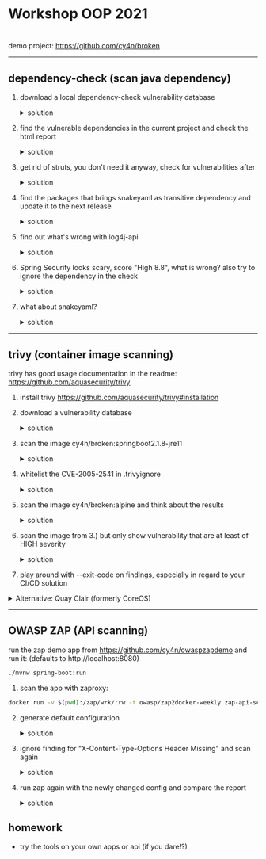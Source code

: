 # Workshop OOP 2021
# 

demo project: https://github.com/cy4n/broken

---

## dependency-check (scan java dependency)  

1. download a local dependency-check vulnerability database 
   <details><summary>solution</summary>
   <p>
        
   ```bash
   ./mvnw dependency-check:update-only
   ```
   
   By default it is saved in your global maven repository 
   (likely `.m2/repository/org/owasp/dependency-check-data/data`)
   </p>     
   </details>
2. find the vulnerable dependencies in the current project and check the html report
   <details><summary>solution</summary>
   <p>

   ```bash
   ./mvnw dependency-check:check
   ```
   open the html report ( ./target/dependency-check-report.html
   </p>     
   </details>
   
3. get rid of struts, you don't need it anyway, check for vulnerabilities after
   <details><summary>solution</summary>
   <p>
   remove the struts dependency from pom.xml, try another dependency-check, watch the results.
   (careful: the html-report will be overwritten, so copy the first one if you would like to compare (or check the dependency-check readme for alternative report path params) 
   </p>     
   </details>
   
4. find the packages that brings snakeyaml as transitive dependency and update it to the next release
   <details><summary>solution</summary>
   <p>
   
   ```bash
   ./mvnw dependency-tree
   ```

   (or use other tooling, most IDEs have a dependecy graph, too)
   </p>     
   </details>
5. find out what's wrong with log4j-api
      <details><summary>solution</summary>
   <p>
   search the cve database (or google) for the CVE-Number found in the dependency-check output for log4j-api
   </p>     
   </details>
6. Spring Security looks scary, score "High 8.8", what is wrong? also try to ignore the dependency in the check 
   <details><summary>solution</summary>
   <p>
   false positive, which has been fixed in 5.0.6, but CVE not updated(see CVE report, additional info at the maintainer website https://tanzu.vmware.com/security/cve-2018-1258 )

   suppress / ignore the Vulnerability:
   
   find the CVE in the html report, copy the xml snippet (next to the CVE you will find a "suppress" button) into ./cve-suppressions.xml file and run :check again 

   </p>     
   </details>
   
7. what about snakeyaml? 
   <details><summary>solution</summary>
   <p>
   just some more report reading and dependency analysis practice :-) 
   </p>     
   </details>

---

## trivy (container image scanning)

trivy has good usage documentation in the readme: https://github.com/aquasecurity/trivy

1. install trivy https://github.com/aquasecurity/trivy#installation
2. download a vulnerability database

   <details><summary>solution</summary>
   <p>

   ```bash
   ./mvnw dependency-check:update-only
   ```

   database file location will differ from operating system. 
   this snippet shows the location:
   
   ```bash
   trivy -h |grep CACHE_DIR
   ```

   </p>     
   </details>   

3. scan the image cy4n/broken:springboot2.1.8-jre11

   <details><summary>solution</summary>
   <p>

   ```bash
   trivy image cy4n/broken:springboot2.1.8-jre11
   ```

   </p>     
   </details>   

4. whitelist the CVE-2005-2541 in .trivyignore

   <details><summary>solution</summary>
   <p>

   create a local .trivyignore file, add CVE-number line by line
      
   ```bash
   ❯ cat .trivyignore
   #ignore TAR vulnerabilty as it is intended behaviour
   CVE-2005-2541
   ```

   Alternative / added practice:
   try using an Open Policy-Agent policy (see readme)

   </p>     
   </details>   

5. scan the image cy4n/broken:alpine and think about the results

   <details><summary>solution</summary>
   <p>

   ```bash
   trivy image cy4n/broken:alpine
   ```

   </p>     
   </details>   
   
6. scan the image from 3.) but only show vulnerability that are at least of HIGH severity


   <details><summary>solution</summary>
   <p>

   ```bash
   trivy image --severity HIGH,CRITICAL cy4n/broken:springboot2.1.8-jre11
   ```

   </p>     
   </details>   


7. play around with --exit-code on findings, especially in regard to your CI/CD solution

<details><summary>Alternative: Quay Clair (formerly CoreOS)</summary>
<p>

## clair container scanning
### get the clair-scanner binary:

download clair-scanner for your OS: https://github.com/arminc/clair-scanner/releases and make it executable

### setup clair and its database:
```bash
docker run -p 5432:5432 -d --name db arminc/clair-db
docker run -p 6060:6060 --link db:postgres -d --name clair arminc/clair-local-scan
```

run the actual scan
```bash
./clair-scanner_darwin_amd64 -c http://$(ipconfig getifaddr en0):6060 --ip $(ipconfig getifaddr en0) -r clair-report.json -l clair.log -w clair-whitelist.yml cy4n/broken:latest
```

* find out about vulnerable packages
* try to set the criticality threshold ( ./clair-scanner --help )
* try to approve a CVE via whitelist

* try to scan the image "cy4n/broken:alpine", what happens, what are the implications?

</p>
</details>

---
## OWASP ZAP (API scanning) 

run the zap demo app from https://github.com/cy4n/owaspzapdemo and run it:
(defaults to http://localhost:8080)
```bash
./mvnw spring-boot:run 
```

1. scan the app with zaproxy:

```bash
docker run -v $(pwd):/zap/wrk/:rw -t owasp/zap2docker-weekly zap-api-scan.py -a -t http://host.docker.internal:8080/v2/api-docs -f openapi
```

2. generate default configuration
   <details><summary>solution</summary>
   <p>

   ```bash
   docker run -v $(pwd):/zap/wrk/:rw -t owasp/zap2docker-weekly zap-api-scan.py -a -t http://host.docker.internal:8080/v2/api-docs -f openapi -g generated_config
   ```

   </p>     
   </details>   

3. ignore finding for "X-Content-Type-Options Header Missing" and scan again
   <details><summary>solution</summary>
   <p>

   find the warning for "X-Content-Type-Options Header Missing" and replace "WARN" with "IGNORE" in your `generated_config` (and maybe rename it to `config` since it's no longer generated)

   </p>     
   </details>

4. run zap again with the newly changed config and compare the report

   <details><summary>solution</summary>
   <p>

   ```bash
   docker run -v $(pwd):/zap/wrk/:rw -t owasp/zap2docker-weekly zap-api-scan.py -a -t http://host.docker.internal:8080/v2/api-docs -f openapi -c config
   ```

   </p>     
   </details>

## homework 

- try the tools on your own apps or api (if you dare!?)
